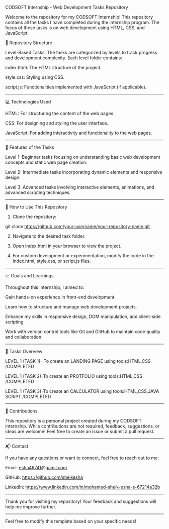 CODSOFT Internship - Web Development Tasks Repository

Welcome to the repository for my CODSOFT Internship! This repository contains all the tasks I have completed during the internship program. The focus of these tasks is on web development using HTML, CSS, and JavaScript.

📂 Repository Structure

Level-Based Tasks:
The tasks are categorized by levels to track progress and development complexity. Each level folder contains:

index.html: The HTML structure of the project.

style.css: Styling using CSS.

script.js: Functionalities implemented with JavaScript (if applicable).




---

💻 Technologies Used

HTML: For structuring the content of the web pages.

CSS: For designing and styling the user interface.

JavaScript: For adding interactivity and functionality to the web pages.



---

🌟 Features of the Tasks

Level 1: Beginner tasks focusing on understanding basic web development concepts and static web page creation.

Level 2: Intermediate tasks incorporating dynamic elements and responsive design.

Level 3: Advanced tasks involving interactive elements, animations, and advanced scripting techniques.



---

🚀 How to Use This Repository

1. Clone the repository:

git clone https://github.com/your-username/your-repository-name.git


2. Navigate to the desired task folder.


3. Open index.html in your browser to view the project.


4. For custom development or experimentation, modify the code in the index.html, style.css, or script.js files.




---

📈 Goals and Learnings

Throughout this internship, I aimed to:

Gain hands-on experience in front-end development.

Learn how to structure and manage web development projects.

Enhance my skills in responsive design, DOM manipulation, and client-side scripting.

Work with version control tools like Git and GitHub to maintain code quality and collaboration.



---

📄 Tasks Overview

LEVEL 1 (TASK 1)- To create an LANDING PAGE using tools:HTML,CSS /COMPLETED

LEVEL 1 (TASK 2)-To create an PROTFOLIO using tools:HTML,CSS /COMPLETED

LEVEL 1 (TASK 3)-To create an CALCULATOR using tools:HTML,CSS,JAVA SCRIPT /COMPLETED


---

🤝 Contributions

This repository is a personal project created during my CODSOFT internship. While contributions are not required, feedback, suggestions, or ideas are welcome! Feel free to create an issue or submit a pull request.


---

📬 Contact

If you have any questions or want to connect, feel free to reach out to me:

Email: esha46741@gamil.com

GitHub: https://github.com/sheikesha

LinkedIn: https://www.linkedin.com/in/mohamed-sheik-esha-s-67214a32b



---

Thank you for visiting my repository! Your feedback and suggestions will help me improve further.


---

Feel free to modify this template based on your specific needs!
